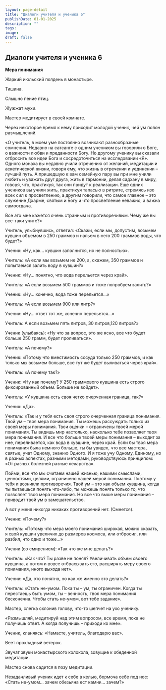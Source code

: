 ```yaml
---
layout: page-detail
title: "Диалоги учителя и ученика 6"
publishDate: 01-01-2025
description: ""
tags:
image:
draft: false
---
```


## Диалоги учителя и ученика 6
**Мера понимания**

Жаркий июльский полдень в монастыре.

Тишина.

Слышно пение птиц.

Жужжат мухи.

Мастер медитирует в своей комнате.

Через некоторое время к нему приходит молодой ученик, чей ум полон размышлений.

«О учитель, в моем уме постоянно возникают разнообразные сомнения. Недавно на сатсанге с одним учеником вы говорили о Боге, о важности любви и преданности Богу. Но другому ученику вы сказали отбросить все идеи Бога и сосредоточиться на исследовании «Я». Одного монаха вы недавно учили отречению от желаний, медитации и аскетической жизни, говоря ему, что жизнь в отречении и уединении – лучший путь. А пришедшую к вам семейную пару вы при мне учили любить и уважать друг друга, жить в гармонии, делая садхану в миру, говоря, что, практикуя, так они придут к реализации. Еще одних учеников вы учили жить, практикуя тапасью в ритрите, стремясь изо всех сил к просветлению, а другим говорили, что самое главное – это служение Дхарме, святым и Богу и что просветление неважно, а важна самоотдача.

Все это мне кажется очень странным и противоречивым. Чему же вы все-таки учите?»

Учитель, улыбнувшись, ответил: «Скажи, если мы, допустим, возьмем кувшин объемом в 250 граммов и нальем в него 200 граммов воды, что будет?» 

Ученик: «Ну, как... кувшин заполнится, но не полностью».

Учитель: «А если мы возьмем не 200, а, скажем, 350 граммов и попытаемся залить воду в кувшин?»

Ученик: «Ну… понятно, что вода перельется через край».

Учитель: «А если возьмем 500 граммов и тоже попробуем залить?»

Ученик: «Ну… конечно, вода тоже перельется...»

Учитель: «А если возьмем 900 или литр?»

Ученик: «Ну... ответ тот же, конечно перельется...»

Учитель: А если возьмем пять литров, 30 литров,120 литров?»

Ученик (улыбаясь): «Ну что за вопрос, это же ясно, все что будет больше 250 грамм, будет проливаться».

Учитель: «А почему?»

Ученик: «Потому что вместимость сосуда только 250 граммов, и как только мы возьмем больше, все тут же будет выливаться через край».

Учитель: «А почему так?»

Ученик: «Ну как почему? У 250 граммового кувшина есть строго фиксированный объем. Больше не войдет».

Учитель: «У кувшина есть своя четко очерченная граница, так?»

Ученик: «Да».

Учитель: «Так и у тебя есть своя строго очерченная граница понимания. Твой ум – твоя мера понимания. Ты можешь рассуждать только из своей меры понимания. Твои оценки – ограничены твоей мерой понимания. Ты видишь мир настолько, насколько тебе позволяет твоя мера понимания. И все что больше твоей меры понимания – выходит за нее, переливается, как вода в кувшине, через край. Если бы твоя мера понимания была немного больше, ты бы увидел, что все мастера, святые, учат Одному, знанию Одного. И я тоже учу Одному, Единому, но в разных аспектах, разными методами, руководствуюсь принципом: «От разных болезней разные лекарства». 

Пойми, все что мы считаем нашей жизнью, нашими смыслами, ценностями, целями, ограничено нашей мерой понимания. Поэтому у тебя и возникли противоречия. Твой ум – это как объем кувшина, когда ты пытаешься понять что-либо, ты можешь понять только то, что позволяет твоя мера понимания. Но все что выше меры понимания – приводит твой ум в замешательство.

А вот у меня никогда никаких противоречий нет. (Смеется).

Ученик: «Почему?»

Учитель: «Потому что мера моего понимания широкая, можно сказать, я свой кувшин увеличил до размеров космоса, или отбросил, или разбил, что одно и тоже…»

Ученик (со смирением): «Так что же мне делать?»

Учитель: «Как что? Ты разве не понял? Увеличивать объем своего кувшина, а потом и вовсе отбрасывать его, расширять меру своего понимания, иного выхода нет».

Ученик: «Да, это понятно, но как же именно это делать?»

Учитель: «Стать не-умом. Пока ты – ум, ты ограничен. Когда ты перестаешь быть умом, ты – вечность, твоя мера понимания бесконечна. Чтобы стать не-умом, вот тебе задание». 

Мастер, слегка склонив голову, что-то шепчет на ухо ученику.

«Размышляй, медитируй над этим вопросом, все время, пока не получишь ответ. А когда получишь – приходи ко мне».

Ученик, кланяясь: «Намасте, учитель, благодарю вас».

Веет прохладный ветерок.

Звучат звуки монастырского колокола, зовущие к обеденной медитации.

Мастер снова садится в позу медитации.

Незадачливый ученик идет к себе в келью, бормоча себе под нос: «Стать не-умом… зачем обезьяна ест камни... зачем?»
  
  
